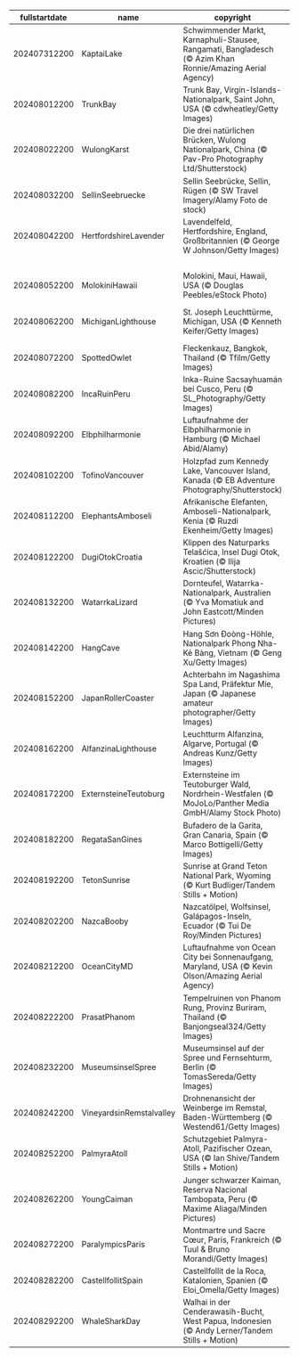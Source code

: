|fullstartdate|name|copyright|title|image|
|--|--|--|--|--|
202407312200|KaptaiLake|Schwimmender Markt, Karnaphuli-Stausee, Rangamati, Bangladesch (© Azim Khan Ronnie/Amazing Aerial Agency)|Fruchtige „Ange-Boote”|![](/de-DE/2024/08/202407312200KaptaiLake.jpg)|
202408012200|TrunkBay|Trunk Bay, Virgin-Islands-Nationalpark, Saint John, USA (© cdwheatley/Getty Images)|Irgendwo unter dem Regenbogen|![](/de-DE/2024/08/202408012200TrunkBay.jpg)|
202408022200|WulongKarst|Die drei natürlichen Brücken, Wulong Nationalpark, China (© Pav-Pro Photography Ltd/Shutterstock)|Beeindruckende Brücken|![](/de-DE/2024/08/202408022200WulongKarst.jpg)|
202408032200|SellinSeebruecke|Sellin Seebrücke, Sellin, Rügen (© SW Travel Imagery/Alamy Foto de stock)|Ein echtes Nordlicht|![](/de-DE/2024/08/202408032200SellinSeebruecke.jpg)|
202408042200|HertfordshireLavender|Lavendelfeld, Hertfordshire, England, Großbritannien (© George W Johnson/Getty Images)|Ein violettes Blütenmeer|![](/de-DE/2024/08/202408042200HertfordshireLavender.jpg)|
||||![](/de-DE/2024/08/.jpg)|
202408052200|MolokiniHawaii|Molokini, Maui, Hawaii, USA (© Douglas Peebles/eStock Photo)|Eine malerische Halbmondinsel|![](/de-DE/2024/08/202408052200MolokiniHawaii.jpg)|
202408062200|MichiganLighthouse|St. Joseph Leuchttürme, Michigan, USA (© Kenneth Keifer/Getty Images)|Leuchttürme stehen fest, egal wie stark der Sturm ist|![](/de-DE/2024/08/202408062200MichiganLighthouse.jpg)|
202408072200|SpottedOwlet|Fleckenkauz, Bangkok, Thailand (© Tfilm/Getty Images)|Diese kleine Eule lässt sich nichts entgehen|![](/de-DE/2024/08/202408072200SpottedOwlet.jpg)|
202408082200|IncaRuinPeru|Inka-Ruine Sacsayhuamán bei Cusco, Peru (© SL_Photography/Getty Images)|Indigene Kulturschätze|![](/de-DE/2024/08/202408082200IncaRuinPeru.jpg)|
202408092200|Elbphilharmonie|Luftaufnahme der Elbphilharmonie in Hamburg (© Michael Abid/Alamy)|Eine kulturelle Wiedergeburt|![](/de-DE/2024/08/202408092200Elbphilharmonie.jpg)|
202408102200|TofinoVancouver|Holzpfad zum Kennedy Lake, Vancouver Island, Kanada (© EB Adventure Photography/Shutterstock)|Ein geheimnisvoller Pfad|![](/de-DE/2024/08/202408102200TofinoVancouver.jpg)|
202408112200|ElephantsAmboseli|Afrikanische Elefanten, Amboseli-Nationalpark, Kenia (© Ruzdi Ekenheim/Getty Images)|Majestätische Präsenz in Gefahr|![](/de-DE/2024/08/202408112200ElephantsAmboseli.jpg)|
202408122200|DugiOtokCroatia|Klippen des Naturparks Telašćica, Insel Dugi Otok, Kroatien (© Ilija Ascic/Shutterstock)|Adriatische Schönheit|![](/de-DE/2024/08/202408122200DugiOtokCroatia.jpg)|
202408132200|WatarrkaLizard|Dornteufel, Watarrka-Nationalpark, Australien (© Yva Momatiuk and John Eastcott/Minden Pictures)|Eine stachelige Angelegenheit|![](/de-DE/2024/08/202408132200WatarrkaLizard.jpg)|
202408142200|HangCave|Hang Sơn Đoòng-Höhle, Nationalpark Phong Nha-Kẻ Bàng, Vietnam (© Geng Xu/Getty Images)|Lichtspiele unter der Erde|![](/de-DE/2024/08/202408142200HangCave.jpg)|
202408152200|JapanRollerCoaster|Achterbahn im Nagashima Spa Land, Präfektur Mie, Japan (© Japanese amateur photographer/Getty Images)|Purer Nervenkitzel|![](/de-DE/2024/08/202408152200JapanRollerCoaster.jpg)|
202408162200|AlfanzinaLighthouse|Leuchtturm Alfanzina, Algarve, Portugal (© Andreas Kunz/Getty Images)|Licht am Horizont|![](/de-DE/2024/08/202408162200AlfanzinaLighthouse.jpg)|
202408172200|ExternsteineTeutoburg|Externsteine im Teutoburger Wald, Nordrhein-Westfalen (© MoJoLo/Panther Media GmbH/Alamy Stock Photo)|Magische Steinzeitfelsen|![](/de-DE/2024/08/202408172200ExternsteineTeutoburg.jpg)|
202408182200|RegataSanGines|Bufadero de la Garita, Gran Canaria, Spain (© Marco Bottigelli/Getty Images)|Prickelnde Performance|![](/de-DE/2024/08/202408182200RegataSanGines.jpg)|
202408192200|TetonSunrise|Sunrise at Grand Teton National Park, Wyoming (© Kurt Budliger/Tandem Stills + Motion)|Spieglein, Spieglein...|![](/de-DE/2024/08/202408192200TetonSunrise.jpg)|
202408202200|NazcaBooby|Nazcatölpel, Wolfsinsel, Galápagos-Inseln, Ecuador (© Tui De Roy/Minden Pictures)|Ein schlaues Kerlchen|![](/de-DE/2024/08/202408202200NazcaBooby.jpg)|
202408212200|OceanCityMD|Luftaufnahme von Ocean City bei Sonnenaufgang, Maryland, USA (© Kevin Olson/Amazing Aerial Agency)|Faszinierende Morgenröte|![](/de-DE/2024/08/202408212200OceanCityMD.jpg)|
202408222200|PrasatPhanom|Tempelruinen von Phanom Rung, Provinz Buriram, Thailand (© Banjongseal324/Getty Images)|Eine Tür zur Vergangenheit|![](/de-DE/2024/08/202408222200PrasatPhanom.jpg)|
202408232200|MuseumsinselSpree|Museumsinsel auf der Spree und Fernsehturm, Berlin (© TomasSereda/Getty Images)|Nachts im Museum|![](/de-DE/2024/08/202408232200MuseumsinselSpree.jpg)|
202408242200|VineyardsinRemstalvalley|Drohnenansicht der Weinberge im Remstal, Baden-Württemberg (© Westend61/Getty Images)|Ein Paradies für Weinliebhaber|![](/de-DE/2024/08/202408242200VineyardsinRemstalvalley.jpg)|
202408252200|PalmyraAtoll|Schutzgebiet Palmyra-Atoll, Pazifischer Ozean, USA (© Ian Shive/Tandem Stills + Motion)|Idyllisches Inselparadies|![](/de-DE/2024/08/202408252200PalmyraAtoll.jpg)|
202408262200|YoungCaiman|Junger schwarzer Kaiman, Reserva Nacional Tambopata, Peru (© Maxime Aliaga/Minden Pictures)|Einfach mal abtauchen!|![](/de-DE/2024/08/202408262200YoungCaiman.jpg)|
202408272200|ParalympicsParis|Montmartre und Sacre Cœur, Paris, Frankreich (© Tuul & Bruno Morandi/Getty Images)|Auf die Plätze, fertig, los!|![](/de-DE/2024/08/202408272200ParalympicsParis.jpg)|
202408282200|CastellfollitSpain|Castellfollit de la Roca, Katalonien, Spanien (© Eloi_Omella/Getty Images)|Ein atemberaubendes Panorama|![](/de-DE/2024/08/202408282200CastellfollitSpain.jpg)|
202408292200|WhaleSharkDay|Walhai in der Cenderawasih-Bucht, West Papua, Indonesien (© Andy Lerner/Tandem Stills + Motion)|Majestätische Unterwasserriesen|![](/de-DE/2024/08/202408292200WhaleSharkDay.jpg)|
